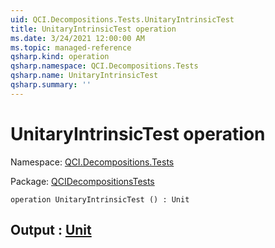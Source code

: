 ```yaml
---
uid: QCI.Decompositions.Tests.UnitaryIntrinsicTest
title: UnitaryIntrinsicTest operation
ms.date: 3/24/2021 12:00:00 AM
ms.topic: managed-reference
qsharp.kind: operation
qsharp.namespace: QCI.Decompositions.Tests
qsharp.name: UnitaryIntrinsicTest
qsharp.summary: ''
---
```


# UnitaryIntrinsicTest operation

Namespace: [QCI.Decompositions.Tests](xref:QCI.Decompositions.Tests)

Package: [QCIDecompositionsTests](https://nuget.org/packages/QCIDecompositionsTests)




```qsharp
operation UnitaryIntrinsicTest () : Unit
```


## Output : [Unit](xref:microsoft.quantum.lang-ref.unit)

